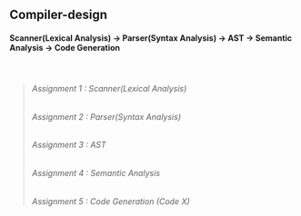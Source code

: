## Compiler-design

#### Scanner(Lexical Analysis) -> Parser(Syntax Analysis) -> AST -> Semantic Analysis -> Code Generation

<br/>
  

> ###### Assignment 1 : Scanner(Lexical Analysis)
> ###### Assignment 2 : Parser(Syntax Analysis)
> ###### Assignment 3 : AST
> ###### Assignment 4 : Semantic Analysis
> ###### Assignment 5 : Code Generation (Code X)
